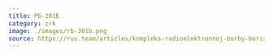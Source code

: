 ```yaml
---
title: РБ-301Б
category: zrk
image: ./images/rb-301b.png
source: https://rus.team/articles/kompleks-radioelektronnoj-borby-borisoglebsk-2
---
```

